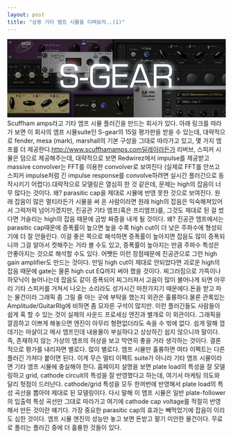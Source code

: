 ```yaml
---
layout: post
title: "상용 기타 앰프 시뮬을 디벼보자..(1)"
---
```





![image](/assets/images/f0b6ba7deebd3a59c3742ddb995d4004.jpg)
Scuffham amps라고 기타 앰프 시뮬 플러긴을 만드는 회사가 있다. 아래 링크를 따라가 보면 이 회사의 앰프 시뮬suite인 S-gear의 15일 평가판을 받을 수 있는데, 대략적으로 fender, mesa (mark), marshall의 기본 구성을 그대로 따라가고 있고, 몇 가지 앰프를 더 제공한다.http://www.scuffhamamps.com딜레이라든가 리버브, 스피커 시뮬은 덤으로 제공해주는데, 대략적으로 보면 Redwirez에서 impulse를 제공받고 massive convolver는 FFT를 이용한 convolver로 보여진다 (실제로 FFT를 안쓰고 스피커 impulse처럼 긴 impulse response를 convolve하려면 실시간 플러긴으로 동작시키기 어렵다).대략적으로 모델링은 열심히 한 것 같은데, 문제는 high의 잡음이 너무 많다는 것이다. 왜? parasitic cap을 제대로 시뮬에 반영 못한 것으로 보여진다. 원래 잡음이 많은 멀티라든가 시뮬을 써 온 사람이라면 원래 high의 잡음은 익숙해져있어서 그럭저럭 넘어가겠지만, 진공관 기타 앰프(혹은 프리앰프)를, 그것도 제대로 된 걸 썼다면 거슬리는 high의 잡음 때문에 금방 짜증을 내게 될 것이다. 왜? 진공관 앰프에서는 parasitic cap때문에 증폭률이 높으면 높을 수록 high cut이 더 낮은 주파수에 형성되기에 더 잘 안들린다. 이걸 좋은 쪽으로 해석하면 증폭률이 높아지면 잡음도 많이 증폭되니까 그걸 알아서 컷해주는 거라 볼 수도 있고, 증폭률이 높아지는 만큼 주파수 특성은 안좋아지는 것으로 해석할 수도 있다. 어쨋든 이런 장점때문에 진공관으로 그런 high gain amplifier도 만드는 것이다. 만일 high cut이 제대로 안되었다면 괴로운 high의 잡음 때문에 gate는 물론 high cut EQ까지 써야 했을 것이다. 찌그러짐으로 가뜩이나 하모닉이 늘어나는데 잡음도 같이 증폭되어 찌그러져서 고음이 많이 불어나게 되면 아무리 기타 스피커를 거쳐서 나오는 소리라도 성가시긴 마찬가지기 때문에다.돈을 받고 파는 물건이라 그래픽 좀 그릴 줄 아는 곳에 부탁을 했는지 외관은 훌륭하다.물론 관록있는 Amplitude/GuitarRIg에 비하면 좀 모자른 구석이 많지만. 이런 플러긴들도 사람들이 쉽게 혹 할 수 있는 것이 실제의 사운드 프로세싱 엔진과 별개로 이 외관이다. 그래픽을 깔끔하고 이쁘게 해놓으면 엔진이 아무리 형편없더라도 속을 수 밖에 없다. 쉽게 말해 껍데기는 마샬이고 메사 앰프인데 내용물이 부실하다고 상상하긴 쉽지 않으니까 말이다. 즉, 존재하지 않는 가상의 앰프의 허상을 보고 막연히 좋을 거라 생각하는 것이다. 결론적으로 평가를 내리자면 별로다. 많이 별로다. 앰프 시뮬만 훌륭하면 여타 이펙트는 다른 플러긴 가져다 붙이면 된다. 이게 무슨 멀티 이펙트 suite가 아니라 기타 앰프 시뮬이라면 기타 앰프 시뮬에 충실해야 한다. 홈페이지 설명을 보면 plate load의 특성을 잘 모델링하고 grid, cathode circuit의 특성을 잘 반영했다고 하는데, 여기서 마케팅 의도와 달리 헛점이 드러난다. cathode/grid 특성을 모두 한꺼번에 반영해서 plate load의 특성 곡선을 뽑아야 제대로 된 모델링이다. 다시 말해 이 앰프 시뮬은 일반 plate-follower의 입출력 특성 곡선만 그대로 따라가고 여기에 cathode cap voltage를 적절히 반영해서 만든 것이란 얘기다. 가장 중요한 parasitic cap의 효과는 빼먹었기에 잡음이 이리도 심한 것이다. 앰프 시뮬 엔진의 성능만 놓고 보면 돈받고 팔기 미안한 물건이다. 무료로 풀리는 플러긴 중에 더 훌륭한 것들이 있다.

